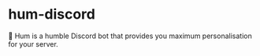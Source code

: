 # hum-discord
:ocean: Hum is a humble Discord bot that provides you maximum personalisation for your server.
